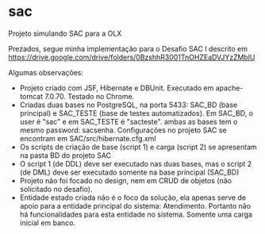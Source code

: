 # sac
Projeto simulando SAC para a OLX

Prezados, segue minha implementação para o Desafio SAC I descrito em https://drive.google.com/drive/folders/0BzshhR3001TnOHZEaDVJYzZMblU

Algumas observações:
- Projeto criado com JSF, Hibernate e DBUnit. Executado em apache-tomcat 7.0.70. Testado no Chrome.
- Criadas duas bases no PostgreSQL, na porta 5433: SAC_BD (base principal) e SAC_TESTE (base de testes automatizados). Em SAC_BD, o user é "sac" e em SAC_TESTE é "sacteste". ambas as bases tem o mesmo password: sacsenha. Configurações no projeto SAC se encontram em SAC/src/hibernate.cfg.xml
- Os scripts de criação de base (script 1) e carga (script 2) se apresentam na pasta BD do projeto SAC
- O script 1 (de DDL) deve ser executado nas duas bases, mas o script 2 (de DML) deve ser executado somente na base principal (SAC_BD)
- Projeto não foi focado no design, nem em CRUD de objetos (não solicitado no desafio).
- Entidade estado criada não é o foco da solução, ela apenas serve de apoio para a entidade principal do sistema: Atendimento. Portanto não há funcionalidades para esta entidade no sistema. Somente uma carga inicial em banco.
